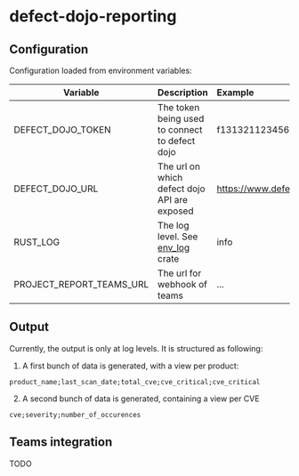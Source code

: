 # defect-dojo-reporting
## Configuration
Configuration loaded from environment variables:

| Variable                 | Description                                                                      | Example                       |
|--------------------------|----------------------------------------------------------------------------------|:------------------------------|
| DEFECT_DOJO_TOKEN        | The token being used to connect to defect dojo                                   | f1313211234566780b9316546900a |
| DEFECT_DOJO_URL          | The url on which defect dojo API are exposed                                     | https://www.defectdojo.sample |
| RUST_LOG                 | The log level. See [env_log](https://docs.rs/env_logger/0.9.0/env_logger/) crate | info                          |
| PROJECT_REPORT_TEAMS_URL | The url for webhook of teams                                                     | ...                           |

## Output
Currently, the output is only at log levels. It is structured as following:
1. A first bunch of data is generated, with a view per product:
```shell
product_name;last_scan_date;total_cve;cve_critical;cve_critical
```
2. A second bunch of data is generated, containing a view per CVE
```shell
cve;severity;number_of_occurences
```

## Teams integration
TODO